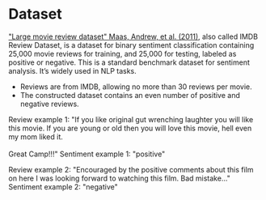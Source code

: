 # Dataset
["Large movie review dataset" Maas, Andrew, et al. (2011)](https://ai.stanford.edu/~amaas/data/sentiment/), also called IMDB Review Dataset, is a dataset for binary sentiment classification containing 25,000 movie reviews for training, and 25,000 for testing, labeled as positive or negative. This is a standard benchmark dataset for sentiment analysis. It’s widely used in NLP tasks.

* Reviews are from IMDB, allowing no more than 30 reviews per movie.
* The constructed dataset contains an even number of positive and negative reviews.

Review example 1: "If you like original gut wrenching laughter you will like this movie. If you are young or old then you will love this movie, hell even my mom liked it.<br /><br />Great Camp!!!"
Sentiment example 1: "positive"


Review example 2: "Encouraged by the positive comments about this film on here I was looking forward to watching this film. Bad mistake..."
Sentiment example 2: "negative"
